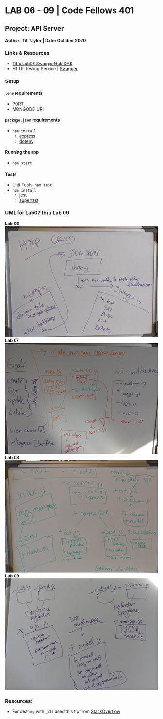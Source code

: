 # LAB 06 - 09 | Code Fellows 401

## Project: API Server

#### Author: Tif Taylor | Date: October 2020

### Links & Resources
- [Tif's Lab06 SwaggerHub OAS](https://app.swaggerhub.com/apis/TifTaylor/TifTaylor-CF-Lab06/0.1)
- HTTP Testing Service | [Swagger](inspector.swagger.io)

### Setup
#### `.env` requirements
- PORT
- MONGODB_URI

#### `package.json` requirements
- `npm install`
  - [express](https://expressjs.com/)
  - [dotenv](https://www.npmjs.com/package/dotenv)


#### Running the app
- `npm start`

#### Tests
- Unit Tests: `npm test`
- `npm install`
  - [jest](https://jestjs.io/)
  - [supertest](https://www.npmjs.com/package/supertest)


### UML for Lab07 thru Lab 09
**Lab 06**
![UML Lab06](assets/lab6uml.jpg)
**Lab 07**
![UML Lab07](assets/lab7uml.jpg)
**Lab 08**
![UML Lab08](assets/lab8uml.jpg)
**Lab 09**
![UML Lab09](assets/lab9uml.jpg)

### Resources: 
- For dealing with _id I used this tip from [StackOverflow](https://stackoverflow.com/questions/7034848/mongodb-output-id-instead-of-id)